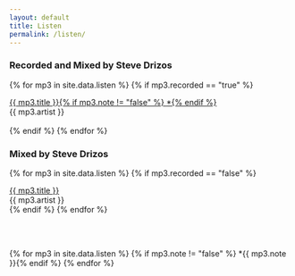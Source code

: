 ```yaml
---
layout: default
title: Listen
permalink: /listen/
---
```


### Recorded and Mixed by Steve Drizos  

{% for mp3 in site.data.listen %}
  {% if mp3.recorded == "true" %}
<div class="row">
  <div class="col-4">
   <a href="{{ site.url | prepend: site.baseurl }}/assets/mp3/{{ mp3.mp3 }}" target="_blank" type="audio/mp3">
     <span class="credit-title">{{ mp3.title }}</span>{% if mp3.note != "false" %} <span>*</span>{% endif %}
   </a>
  </div>
  <div class="col-8"><span class="credit-artist">{{ mp3.artist }}</span>
  </div>
</div>
<br>
  {% endif %}
{% endfor %}

<br>

### Mixed by Steve Drizos  

{% for mp3 in site.data.listen %}
  {% if mp3.recorded == "false" %}
<div class="row">
  <div class="col-4">
   <a  href="{{ site.url | prepend: site.baseurl }}/assets/mp3/{{ mp3.mp3 }}" target="_blank" type="audio/mp3">
     <span class="credit-title">{{ mp3.title }}</span>
   </a>
  </div>
  <div class="col-8">
   <span class="credit-artist">{{ mp3.artist }}</span>
  </div>
</div>
  {% endif %}
{% endfor %}

<br><br>

{% for mp3 in site.data.listen %}
  {% if mp3.note != "false" %}<span> \*{{ mp3.note }}</span>{% endif %}
{% endfor %}


